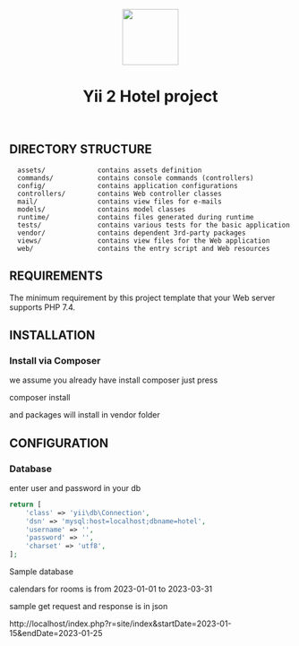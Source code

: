 <p align="center">
    <a href="https://github.com/yiisoft" target="_blank">
        <img src="https://avatars0.githubusercontent.com/u/993323" height="100px">
    </a>
    <h1 align="center">Yii 2 Hotel project</h1>
    <br>
</p>

DIRECTORY STRUCTURE
-------------------

      assets/             contains assets definition
      commands/           contains console commands (controllers)
      config/             contains application configurations
      controllers/        contains Web controller classes
      mail/               contains view files for e-mails
      models/             contains model classes
      runtime/            contains files generated during runtime
      tests/              contains various tests for the basic application
      vendor/             contains dependent 3rd-party packages
      views/              contains view files for the Web application
      web/                contains the entry script and Web resources



REQUIREMENTS
------------

The minimum requirement by this project template that your Web server supports PHP 7.4.


INSTALLATION
------------

### Install via Composer

we assume you already have install composer just press

composer install

and packages will install in vendor folder


CONFIGURATION
-------------

### Database

enter user and password in your db

```php
return [
    'class' => 'yii\db\Connection',
    'dsn' => 'mysql:host=localhost;dbname=hotel',
    'username' => '',
    'password' => '',
    'charset' => 'utf8',
];
```

Sample database


calendars for rooms is from 2023-01-01 to 2023-03-31

sample get request and response is in json

http://localhost/index.php?r=site/index&startDate=2023-01-15&endDate=2023-01-25